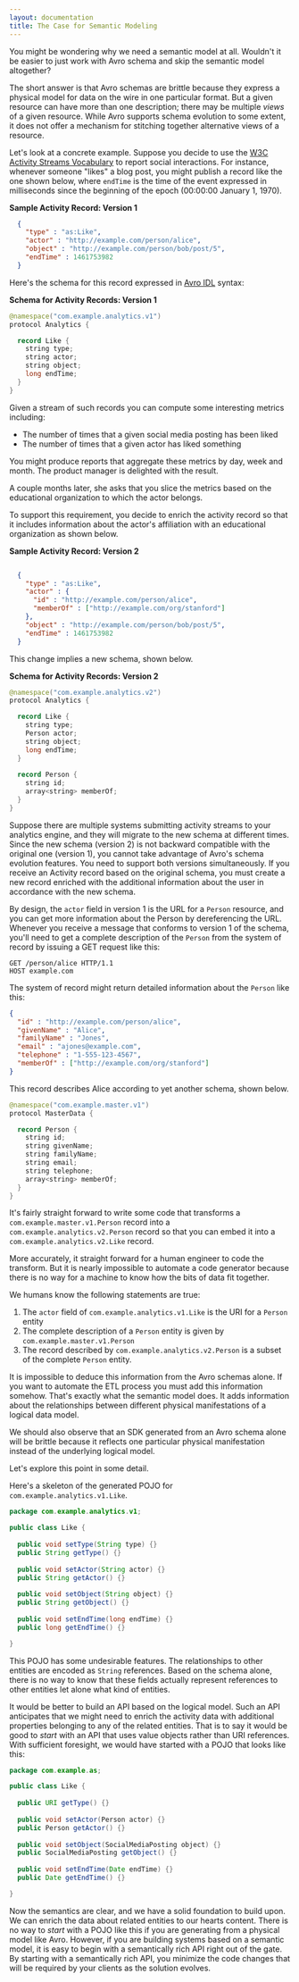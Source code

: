 ```yaml
---
layout: documentation
title: The Case for Semantic Modeling
---
```


You might be wondering why we need a semantic model at all.  Wouldn't it be easier to
just work with Avro schema and skip the semantic model altogether?  

The short answer is that Avro schemas are brittle because they express a physical model for data on the wire in 
one particular format.  But a given resource can have more than one description; there may be multiple
*views* of a given resource.  While Avro supports schema evolution to some extent, it does not offer a
mechanism for stitching together alternative views of a resource.  

Let's look at a concrete example.  Suppose you decide to use the 
[W3C Activity Streams Vocabulary](https://www.w3.org/TR/activitystreams-vocabulary/) to report
social interactions.  For instance, whenever someone "likes" a blog post, you might publish a
record like the one shown below, where `endTime` is the time of the event expressed in
milliseconds since the beginning of the epoch (00:00:00 January 1, 1970).

**Sample Activity Record: Version 1**

```json
  {
    "type" : "as:Like",
    "actor" : "http://example.com/person/alice",
    "object" : "http://example.com/person/bob/post/5",
    "endTime" : 1461753982
  }
```

Here's the schema for this record expressed in [Avro IDL](https://avro.apache.org/docs/1.8.0/idl.html)
syntax:

**Schema for Activity Records: Version 1**

```java
@namespace("com.example.analytics.v1")
protocol Analytics {

  record Like {
    string type;
    string actor;
    string object;
    long endTime;
  }
}
```

Given a stream of such records you can compute some interesting metrics including:

*  The number of times that a given social media posting has been liked
*  The number of times that a given actor has liked something

You might produce reports that aggregate these metrics by day, week and month.  The product manager is delighted with the result.  

A couple months later, she asks that you slice the metrics based on the educational organization to
which the actor belongs.

To support this requirement, you decide to enrich the activity record so that it includes information
about the actor's affiliation with an educational organization as shown below.

**Sample Activity Record: Version 2**

```json

  {
    "type" : "as:Like",
    "actor" : {
      "id" : "http://example.com/person/alice",
      "memberOf" : ["http://example.com/org/stanford"]
    },
    "object" : "http://example.com/person/bob/post/5",
    "endTime" : 1461753982
  }

```

This change implies a new schema, shown below.

**Schema for Activity Records: Version 2**


```java
@namespace("com.example.analytics.v2")
protocol Analytics {

  record Like {
    string type;
    Person actor;
    string object;
    long endTime;
  }
  
  record Person {
    string id;
    array<string> memberOf;
  }
}

```

Suppose there are multiple systems submitting activity streams to your analytics
engine, and they will migrate to the new schema at different times.
Since the new schema (version 2) is not backward compatible with the original 
one (version 1), you cannot take advantage of Avro's schema evolution 
features. You need to support both versions simultaneously.  If you receive an Activity record
based on the original schema, you must create a new record enriched with the 
additional information about the user in accordance with the new schema.

By design, the `actor` field in version 1
is the URL for a `Person` resource, and you can get more information about the Person
by dereferencing the URL.  Whenever you receive a message that conforms to version 1 of the
schema, you'll need to get a complete description of the `Person` from the system of record
by issuing a GET request like this:

```
GET /person/alice HTTP/1.1
HOST example.com
```

The system of record might return detailed information about the `Person` like this:

```json
{
  "id" : "http://example.com/person/alice",
  "givenName" : "Alice",
  "familyName" : "Jones",
  "email" : "ajones@example.com",
  "telephone" : "1-555-123-4567",
  "memberOf" : ["http://example.com/org/stanford"]
}
```

This record describes Alice according to yet another schema, shown below.

```java
@namespace("com.example.master.v1")
protocol MasterData {

  record Person {
    string id;
    string givenName;
    string familyName;
    string email;
    string telephone;
    array<string> memberOf;
  }
}
```

It's fairly straight forward to write some code that transforms a
`com.example.master.v1.Person` record into a 
`com.example.analytics.v2.Person` record so that you can embed it into a
`com.example.analytics.v2.Like` record.  

More accurately, it straight forward for a human engineer to code the transform.  But
it is nearly impossible to automate a code generator because there is
no way for a machine to know how the bits of data fit together.  

We humans know the following statements are true:

1.  The `actor` field of `com.example.analytics.v1.Like` is the URI for a `Person` entity
2.  The complete description of a `Person` entity is given by `com.example.master.v1.Person`
3.  The record described by `com.example.analytics.v2.Person` is a subset of the complete `Person` entity.

It is impossible to deduce this information from the Avro schemas alone.  If you want to automate the ETL process
you must add this information somehow.  That's exactly what the semantic model does.  It adds information about 
the relationships between different physical manifestations of a logical data model.  

We should also observe that an SDK generated from an Avro schema alone will be 
brittle because it reflects one particular physical
manifestation instead of the underlying logical model.

Let's explore this point in some detail.

Here's a skeleton of the generated POJO for `com.example.analytics.v1.Like`. 

```java
package com.example.analytics.v1;

public class Like {
  
  public void setType(String type) {}
  public String getType() {}
  
  public void setActor(String actor) {}
  public String getActor() {}
  
  public void setObject(String object) {}
  public String getObject() {}
  
  public void setEndTime(long endTime) {}
  public long getEndTime() {}

}
``` 

This POJO has some undesirable features.  The relationships to other
entities are encoded as `String` references.  Based on the schema alone, there is
no way to know that these fields actually represent references to other entities
let alone what kind of entities.

It would be better to build an API based on the logical model.  Such an API 
anticipates that we might need to enrich the activity data with 
additional properties belonging to any of the related entities.  That is to say 
it would be good to *start* with an API that uses value objects rather than URI
references. With sufficient foresight, we would have started with
a POJO that looks like this:


```java
package com.example.as;

public class Like {
  
  public URI getType() {}
  
  public void setActor(Person actor) {}
  public Person getActor() {}
  
  public void setObject(SocialMediaPosting object) {}
  public SocialMediaPosting getObject() {}
  
  public void setEndTime(Date endTime) {}
  public Date getEndTime() {}

}
```

Now the semantics are clear, and we have a solid foundation to build upon.  We can enrich the 
data about related entities to our hearts content. There is no way to *start* with a POJO
like this if you are generating from a physical model like Avro.  However, if you are building
systems based on a semantic model, it is easy to begin with a semantically rich API right
out of the gate. By starting with a semantically rich API, you minimize the code changes that
will be required by your clients as the solution evolves.



